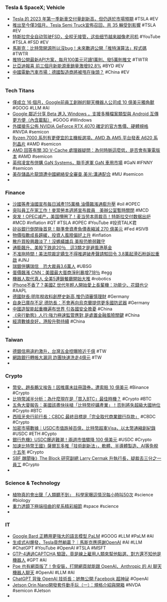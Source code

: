 ### Tesla & SpaceX; Vehicle
- [Tesla 的 2023 年第一季新車交付量創新高，但仍遜於市場預期](https://chinese.engadget.com/tesla-sets-new-company-record-after-delivering-more-than-422000-evs-in-q1-2023-063009091.html) #TSLA #EV
- [推出至今僅3個月，Tesla Semi Truck宣佈召回，共 35 輛受到影響](https://news.u-car.com.tw/news/article/74451) #TSLA #EV
- [特斯拉完全自动驾驶FSD，全程无接管，这些细节越来越像老司机](https://www.youtube.com/watch?v=98BojecsdAg) #YouTube #TSLA #FSD #EV
- [馬斯克：比特幣開源所以沒bug！未來數週公開「推特演算法」程式碼](https://www.blocktempo.com/elon-musk-says-bitcoin-was-good-beacause-opensourse/) #TWTR
- [推特公開最新API方案，每月100美元可讀1萬則、發5萬則推文](https://www.ithome.com.tw/news/156200) #TWTR
- [比亞迪報喜 前三個月新能源車銷量激增92.8%](https://m.cnyes.com/news/id/5135183) #BYD #EV
- [中國電動汽車市場：德國製造商將被甩在後頭？](https://www.rfi.fr/tw/中國/20230402-中國電動汽車市場-德國製造商將被甩在後頭) #China #EV
-
### Tech Titans
- [僅成立 16 個月，Google前員工創辦的聊天機器人公司成 10 億美元獨角獸](https://www.techbang.com/posts/104931-in-just-16-months-the-chatbot-company-founded-by-former) #GOOG #LLM #AI
- [Google 鄰近分享 Beta 進入 Windows ，支援多種檔案類型與 Android 互傳更方便（內含載點）](https://www.kocpc.com.tw/archives/486484) #GOOG #Windows
- [外媒搶先公佈 NVIDIA GeForce RTX 4070 確定的官方售價、硬體規格](https://www.kocpc.com.tw/archives/486611) #NVDA #semicon
- [Ryzen 7000 系列有更便宜的主機板選項，AMD 為 AM5 平台發表 A620 系列晶片](https://benchlife.info/amd-am5-platform-add-a620-chipset-for-ryzen-7000-series-cpu/) #AMD #semicon
- [AMD 回答有關 3D V-Cache 處理器疑問：為何時脈這麼低，是否會有筆電版本](https://www.techbang.com/posts/104538-amd-answers-questions-about-3d-cache-processors-why-is-the) #AMD #semicon
- [英飛凌宣布併購 GaN Systems，聯手進軍 GaN 車用市場](https://technews.tw/2023/04/03/infineon-gan-systems-gan-market/) #GaN #IFNNY #semicon
- [美存儲晶片龍頭遭中國網絡安全審查,美光:溝通配合](https://m.cnyes.com/news/id/5135494) #MU #semicon
-
### Finance
- [沙國等產油國宣布每日減產115萬桶 油價飆漲通膨升壓](https://tw.news.yahoo.com/沙國等產油國宣布每日減產115萬桶-續增全球通膨壓力-231544401.html) #oil #OPEC
- [突叫員工在家工作！麥當勞本週將宣布裁員　美辦公室暫時關閉](https://www.mirrormedia.mg/story/20230403edi013/) #MCD
- [突发！OPEC减产，美国懵圈了！麦当劳本周裁员！特斯拉交付数据出炉](https://www.youtube.com/watch?v=RV4H9mdpr-o) #MCD #inflation #QT #TSLA #OPEC #YouTube #投资TALK君
- [矽谷銀行倒閉後首見！聯準會資產負債表縮減 270 億美元](https://www.blocktempo.com/fed-balance-sheet-shrinks-by-27-billion/) #Fed #SIVB
- [物價指數成長趨緩，投資人風險偏好上升](https://blockcast.it/2023/04/02/mica-research-0401/) #inflation
- [散戶買股興趣淡了！沒螞蟻雄兵 美股恐脆弱難守](https://udn.com/news/story/6811/7074837)
- [通膨飆升、美股下跌逾20％　這3類才是避風港基金](https://finance.ettoday.net/news/2471082)
- [不准拖時間！美法院裁定嬌生不得推遲破產聲請駁回令 3.8萬起滑石粉訴訟重啟](https://m.cnyes.com/news/id/5134888) #JNJ
- [瑞銀併購瑞信　恐大裁員3.6萬人](https://tw.nextapple.com/finance/20230402/E784395405EF238891441A8B0383FE00) #UBSG
- [蛋價飆漲 CNN：美國最大蛋商淨利暴增718％](https://www.taiwandaily.net/蛋價飆漲-cnn：美國最大蛋商淨利暴增718％/) #egg
- [機器人取代真人 全美5連鎖餐廳開始大推](https://www.worldjournal.com/wj/story/122981/7070879) #robotics
- [iPhone不香了？美國Z 世代年輕人開始愛上長輩機：功能少、花錢也少](https://www.techbang.com/posts/105115-the-iphone-is-not-fragrant-young-americans-are-in-love-with) #AAPL
- [德國財長:明年稅收料創歷史新高,惟仍須審慎理財](https://news.cnyes.com/news/id/5135606) #Germany
- [自身已庫存不足 德防長：不會再向烏克蘭提供更多國防武器](https://m.cnyes.com/news/id/5135144) #Germany
- [中國造智能起重機遍布世界 引各國安全擔憂](https://www.epochtimes.com/b5/23/4/1/n13963383.htm) #China
- [《央行動態》人行:強力極速監管應對,是處置金融風險關鍵](https://m.cnyes.com/news/id/5135682) #China
- [經濟數據良好，港股升勢持續](https://m.cnyes.com/news/id/5135189) #China
-
### Taiwan
- [德銀信用違約激升，台灣五金控曝險近千億](https://finance.technews.tw/2023/04/02/deutsche-bank-cds/) #TW
- [網路銀行轉帳大漏洞 詐團快速洗走4億元](https://today.line.me/tw/v2/article/0MOgR9n) #TW
-
### Crypto
- [幣安、趙長鵬又挨告！因推廣未註冊證券，遭索賠 10 億美元](https://blockcast.it/2023/04/03/cz-binance-face-1b-lawsuit-for-unregistered-securities-promo/) #Binance #Crypto
- [比特幣減半分析：為什麼現在是「買入BTC」最佳時機？](https://www.blocktempo.com/why-now-is-the-best-time-to-buy-bitcoin/) #Crypto #BTC
- [五角大廈報告：美國該盡快扶植「比特幣挖礦產業」！否則將失超級大國地位](https://www.blocktempo.com/a-pentagon-report-says-us-should-develop-btc-mining-for-military-use/) #Crypto #BTC
- [西班牙央行前行長：CBDC 最終目標是「完全取代商業銀行存款」](https://www.blocktempo.com/former-president-of-bank-of-spain-cbdc-should-replace-commercial-bank-deposits/) #CBDC #Crypto
- [加密市場數據｜USDC市值跌掉百億，比特幣超車Visa，以太幣通縮創紀錄](https://abmedia.io/cryptocurrency-market-data-in-mar) #USDC #ETH #Cypto
- [銀行危機》USDC爆逃難潮！兩週市值驟降 100 億美元](https://www.blocktempo.com/usdc-marketcap-plunged-10-billion-over-past-two-weeks/) #USDC #Crypto
- [加速比特幣王國》薩爾瓦多推「技術創新法」，軟體、半導體製造、AI等免稅十五年](https://www.blocktempo.com/nayib-bukele-says-encourage-innovation-by-the-new-art-of-el-salvador/) #Crypto
- [SBF 醜聞後》The Block 研究副總 Larry Cermak 升執行長，疑裁去三分之一員工](https://www.blocktempo.com/the-block-gets-new-ceo-larry-cermak/) #Crypto
-
### Science & Technology
- [植物真的會出聲「人類聽不到」　科學家曝這情況每小時叫50次](https://today.line.me/tw/v2/article/PGXo3m0) #science #biology
- [重力透鏡下極端扭曲的星系精彩細節](https://technews.tw/2023/04/03/cosmic-seahorse/) #space #science
-
### IT
- [Google Bard 正轉用更強大的語言模型 PaLM](https://tw.news.yahoo.com/google-bard-正轉用更強大的語言模型-palm-100022396.html) #GOOG #LLM #PaLM #AI
- [生成式AI爆發，Tesla竟然躺贏？｜馬斯克應感謝OpenAI](https://www.youtube.com/watch?v=OJuV_2Vj22c) #AI #LLM #ChatGPT #YouTube #OpenAI #TSLA #MSFT
- [GTP-4通過CAPTCHA 驗證，竟是線上雇用人類來幫他點選、對方還不知他是機器人](https://www.techbang.com/posts/104780-ais-method-of-image-verification-pretending-that-you-have) #GPT #AI
- [Poe 也有網頁版了！免安裝，打開網頁就能跟 OpenAI、Anthropic 的 AI 聊天機器人聊天](https://www.kocpc.com.tw/archives/486552) #OpenAI #LLM #AI
- [ChatGPT 背後 OpenAI 技術長：她無公開 Facebook 超神祕](https://technews.tw/2023/04/03/chatgpt-mira-murati/) #OpenAI
- [Jetson Orin Nano開發套件動手玩（一）：規格介紹與開箱](https://www.techbang.com/posts/105172-jetson-orin-nano-development-kit) #NVDA #semicon #Jetson
-